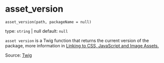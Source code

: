 # asset_version

`asset_version(path, packageName = null)`

type: `string` | null default: `null`

`asset version` is a Twig function that returns the current version of the package, more information
in <a href="https://symfony.com/doc/current/templates.html#templates-link-to-assets">Linking to CSS, JavaScript and
Image Assets.</a>

Source: [Twig](https://twig.symfony.com/asset_version)